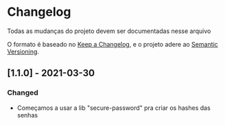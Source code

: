 # Changelog

Todas as mudanças do projeto devem ser documentadas nesse arquivo

O formato é baseado no [Keep a Changelog](https://keepachangelog.com/en/1.0.0/),
e o projeto adere ao [Semantic Versioning](https://semver.org/spec/v2.0.0.html).

## [1.1.0] - 2021-03-30

### Changed

- Começamos a usar a lib "secure-password" pra criar os hashes das senhas

